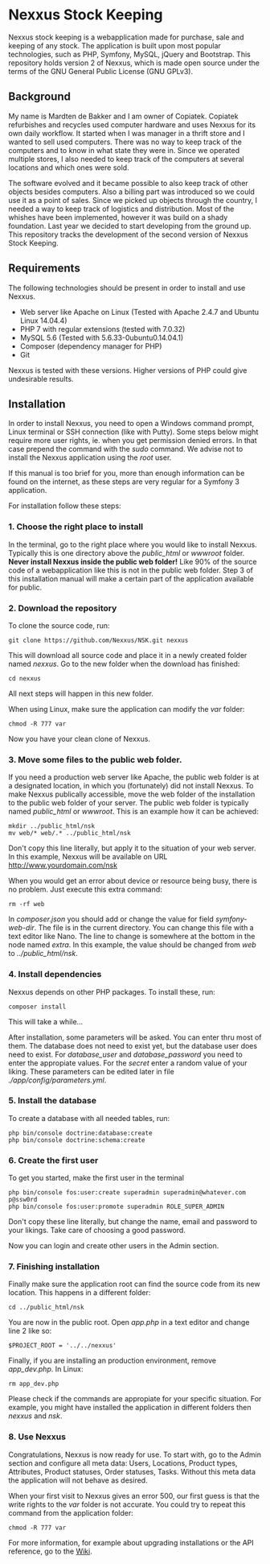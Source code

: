# Nexxus Stock Keeping

Nexxus stock keeping is a webapplication made for purchase, sale and keeping of any stock. The application is built upon most popular technologies, such as PHP, Symfony, MySQL, jQuery and Bootstrap. This repository holds version 2 of Nexxus, which is made open source under the terms of the GNU General Public License (GNU GPLv3). 

## Background

My name is Mardten de Bakker and I am owner of Copiatek. Copiatek refurbishes and recycles used computer hardware and uses Nexxus for its own daily workflow. It started when I was manager in a thrift store and I wanted to sell used computers. There was no way to keep track of the computers and to know in what state they were in. Since we operated multiple stores, I also needed to keep track of the computers at several locations and which ones were sold.

The software evolved and it became possible to also keep track of other objects besides computers. Also a billing part was introduced so we could use it as a point of sales. Since we picked up objects through the country, I needed a way to keep track of logistics and distribution. Most of the whishes have been implemented, however it was build on a shady foundation. Last year we decided to start developing from the ground up. This repository tracks the development of the second version of Nexxus Stock Keeping.

## Requirements

The following technologies should be present in order to install and use Nexxus.

- Web server like Apache on Linux (Tested with Apache 2.4.7 and Ubuntu Linux 14.04.4)
- PHP 7 with regular extensions (tested with 7.0.32)
- MySQL 5.6 (Tested with 5.6.33-0ubuntu0.14.04.1)
- Composer (dependency manager for PHP)
- Git

Nexxus is tested with these versions. Higher versions of PHP could give undesirable results.

## Installation

In order to install Nexxus, you need to open a Windows command prompt, Linux terminal or SSH connection (like with Putty). Some steps below might require more user rights, ie. when you get permission denied errors. In that case prepend the command with the _sudo_ command. We advise not to install the Nexxus application using the _root_ user.

If this manual is too brief for you, more than enough information can be found on the internet, as these steps are very regular for a Symfony 3 application.

For installation follow these steps:

### 1. Choose the right place to install

In the terminal, go to the right place where you would like to install Nexxus. Typically this is one directory above the _public_html_ or _wwwroot_ folder. **Never install Nexxus inside the public web folder!** Like 90% of the source code of a webapplication like this is not in the public web folder. Step 3 of this installation manual will make a certain part of the application available for public.

### 2. Download the repository

To clone the source code, run:
```
git clone https://github.com/Nexxus/NSK.git nexxus
```
This will download all source code and place it in a newly created folder named _nexxus_. Go to the new folder when the download has finished:
```
cd nexxus
```
All next steps will happen in this new folder.

When using Linux, make sure the application can modify the _var_ folder:
```
chmod -R 777 var
```
Now you have your clean clone of Nexxus.

### 3. Move some files to the public web folder.

If you need a production web server like Apache, the public web folder is at a designated location, in which you (fortunately) did not install Nexxus. To make Nexxus publically accessible, move the web folder of the installation to the public web folder of your server. The public web folder is typically named _public_html_ or _wwwroot_. This is an example how it can be achieved:
```
mkdir ../public_html/nsk
mv web/* web/.* ../public_html/nsk
```
Don't copy this line literally, but apply it to the situation of your web server. In this example, Nexxus will be available on URL http://www.yourdomain.com/nsk

When you would get an error about device or resource being busy, there is no problem. Just execute this extra command:
```
rm -rf web
```
In _composer.json_ you should add or change the value for field _symfony-web-dir_. The file is in the current directory. You can change this file with a text editor like Nano. The line to change is somewhere at the bottom in the node named _extra_. In this example, the value should be changed from _web_ to _../public_html/nsk_.

### 4. Install dependencies

Nexxus depends on other PHP packages. To install these, run:
```
composer install
```
This will take a while...

After installation, some parameters will be asked. You can enter thru most of them. The database does not need to exist yet, but the database user does need to exist. For _database_user_ and _database_password_ you need to enter the appropiate values. For the _secret_ enter a random value of your liking. These parameters can be edited later in file _./app/config/parameters.yml_.

### 5. Install the database

To create a database with all needed tables, run:
```
php bin/console doctrine:database:create
php bin/console doctrine:schema:create
```

### 6. Create the first user

To get you started, make the first user in the terminal
```
php bin/console fos:user:create superadmin superadmin@whatever.com p@ssw0rd
php bin/console fos:user:promote superadmin ROLE_SUPER_ADMIN
```
Don't copy these line literally, but change the name, email and password to your likings. Take care of choosing a good password.

Now you can login and create other users in the Admin section.

### 7. Finishing installation

Finally make sure the application root can find the source code from its new location. This happens in a different folder:
```
cd ../public_html/nsk
```
You are now in the public root. Open _app.php_ in a text editor and change line 2 like so:
```
$PROJECT_ROOT = '../../nexxus'
```
Finally, if you are installing an production environment, remove _app_dev.php_. In Linux:
```
rm app_dev.php
```
Please check if the commands are appropiate for your specific situation. For example, you might have installed the application in different folders then _nexxus_ and _nsk_.

### 8. Use Nexxus

Congratulations, Nexxus is now ready for use. To start with, go to the Admin section and configure all meta data: Users, Locations, Product types, Attributes, Product statuses, Order statuses, Tasks. Without  this meta data the application will not behave as desired.

When your first visit to Nexxus gives an error 500, our first guess is that the write rights to the _var_ folder is not accurate. You could try to repeat this command from the application folder:
```
chmod -R 777 var
```
For more information, for example about upgrading installations or the API reference, go to the [Wiki](https://github.com/Nexxus/NSK/wiki).
